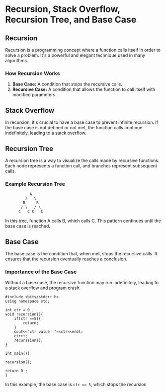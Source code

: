 
# Recursion, Stack Overflow, Recursion Tree, and Base Case

## Recursion

Recursion is a programming concept where a function calls itself in order to solve a problem. It's a powerful and elegant technique used in many algorithms.

### How Recursion Works

1. **Base Case:** A condition that stops the recursive calls.
2. **Recursive Case:** A condition that allows the function to call itself with modified parameters.

## Stack Overflow

In recursion, it's crucial to have a base case to prevent infinite recursion. If the base case is not defined or not met, the function calls continue indefinitely, leading to a stack overflow.

## Recursion Tree

A recursion tree is a way to visualize the calls made by recursive functions. Each node represents a function call, and branches represent subsequent calls.

### Example Recursion Tree

```
           A
         /   \
        B     B
       / \   / \
      C   C C   C
```

In this tree, function A calls B, which calls C. This pattern continues until the base case is reached.

## Base Case

The base case is the condition that, when met, stops the recursive calls. It ensures that the recursion eventually reaches a conclusion.

### Importance of the Base Case

Without a base case, the recursive function may run indefinitely, leading to a stack overflow and program crash.

```
#include <bits/stdc++.h>
using namespace std;

int ctr = 0 ;
void recursion(){
    if(ctr ==5){
        return;
    }
    cout<<"ctr value :"<<ctr<<endl;
    ctr++;
    recurssion();
}

int main(){

recursion();
  
return 0 ;
}
```

In this example, the base case is `ctr == 5`, which stops the recursion.
